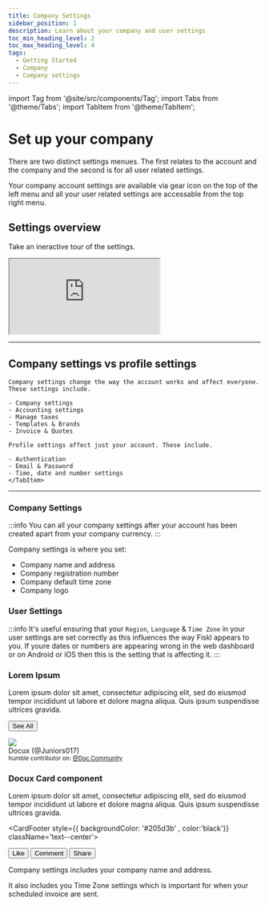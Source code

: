 ```yaml
---
title: Company Settings
sidebar_position: 1
description: Learn about your company and user settings
toc_min_heading_level: 2
toc_max_heading_level: 4
tags:
  - Getting Started
  - Company
  - Company settings
---
```


import Tag from '@site/src/components/Tag';
import Tabs from '@theme/Tabs';
import TabItem from '@theme/TabItem';

# Set up your company

There are two distinct settings menues. The first relates to the account and the company and the second is for all user related settings. 

Your company account settings are available via gear icon on the top of the left menu and all your user related settings are accessable from the top right menu. 

## Settings overview

Take an ineractive tour of the settings.

<div style={{ position: 'relative', paddingBottom: '56.25%', height: 0, width: '100%' }}>
  <iframe
    style={{ position: 'absolute', top: 0, left: 0, width: '100%', height: '100%', border: 0 }}
    src="https://share.layerpath.com/e/clz4a2qb000010cmc6jn7dhwc/tour"
    allowFullScreen
    webkitallowfullscreen="true"
    mozallowfullscreen="true"
    allowtransparency="true"
  ></iframe>
</div>

---

## Company settings vs profile settings

<Tabs>
  <TabItem value="company" label="Company settings" default>

    Company settings change the way the account works and affect everyone. These settings include.

    - Company settings
    - Accounting settings
    - Manage taxes 
    - Templates & Brands
    - Invoice & Quotes
  </TabItem>
  <TabItem value="profile" label="Profile settings">
    
    Profile settings affect just your account. These include. 

    - Authentication 
    - Email & Password
    - Time, date and number settings
    </TabItem>
</Tabs>

---

### Company Settings 

:::info
You can all your company settings after your account has been created apart from your company currency. 
:::

Company settings is where you set:

- Company name and address
- Company registration number
- Company default time zone
- Company logo


### User Settings 

:::info
It's useful ensuring that your `Region`, `Language` & `Time Zone` in your user settings are set correctly as this influences the way Fiskl appears to you. If youre dates or numbers are appearing wrong in the web dashboard or on Android or iOS then this is the setting that is affecting it. 
:::

<CardContainer>
<Card shadow='tl' style={{ height: '100%' }}>
  <CardHeader >
    <h3>Lorem Ipsum</h3>
  </CardHeader>

<CardBody> 
Lorem ipsum dolor sit amet, consectetur adipiscing elit, sed do eiusmod
tempor incididunt ut labore et dolore magna aliqua. Quis ipsum
suspendisse ultrices gravida.
</CardBody> 


<CardFooter>

  <button className="button button--secondary button--block">See All</button> 

</CardFooter> 

</Card>

<Card>
<CardHeader style={{ backgroundColor: '#205d3b' , color:'black'}}>
<div className="avatar avatar--vertical">
<img
  className="avatar__photo avatar__photo--xl"
  src="https://avatars.githubusercontent.com/u/97809069?v=4" />
<div className="avatar__intro">
  <div className="avatar__name">Docux (@Juniors017)</div>
  <small className="avatar__subtitle">
    humble contributor on:
    <a style={{ color:'white'}}  href="https://docusaurus.community/">@Doc.Community</a>
  </small>
</div>
</div>
</CardHeader>
<CardBody style={{ backgroundColor: 'black' , color:'silver'}} className="padding-vert--md" textAlign='center' Transform= 'uppercase'> 
<h3>Docux Card component</h3>

Lorem ipsum dolor sit amet, consectetur adipiscing elit, sed do eiusmod
tempor incididunt ut labore et dolore magna aliqua. Quis ipsum
suspendisse ultrices gravida.
</CardBody> 


<CardFooter style={{ backgroundColor: '#205d3b' , color:'black'}} className='text--center'> 
<div className="button-group button-group--block">
      <button className="button button--secondary">Like</button>
      <button className="button button--secondary">Comment</button>
      <button className="button button--secondary">Share</button>
    </div>
</CardFooter> 

</Card>

</CardContainer>
<!--  with _Markdown_ `syntax`. Check [this `api`](#). -->

Company settings includes your company name and address. 

It also includes you <Tag color="#3399ff">Time Zone</Tag> settings which is important for when your scheduled invoice are sent. 


